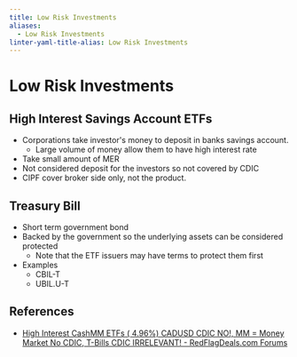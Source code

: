 ```yaml
---
title: Low Risk Investments
aliases:
  - Low Risk Investments
linter-yaml-title-alias: Low Risk Investments
---
```


# Low Risk Investments

## High Interest Savings Account ETFs

- Corporations take investor's money to deposit in banks savings account.
	- Large volume of money allow them to have high interest rate
- Take small amount of MER
- Not considered deposit for the investors so not covered by CDIC
- CIPF cover broker side only, not the product.

## Treasury Bill

- Short term government bond
- Backed by the government so the underlying assets can be considered protected
	- Note that the ETF issuers may have terms to protect them first
- Examples
	- CBIL-T
	- UBIL.U-T

## References

- [High Interest CashMM ETFs ( 4.96%) CADUSD CDIC NO!, MM = Money Market No CDIC, T-Bills CDIC IRRELEVANT! - RedFlagDeals.com Forums](https://forums.redflagdeals.com/high-interest-cash-mm-etfs-4-96-cad-usd-cdic-no-mm-money-market-no-cdic-t-bills-cdic-irrelevant-2574002/)
